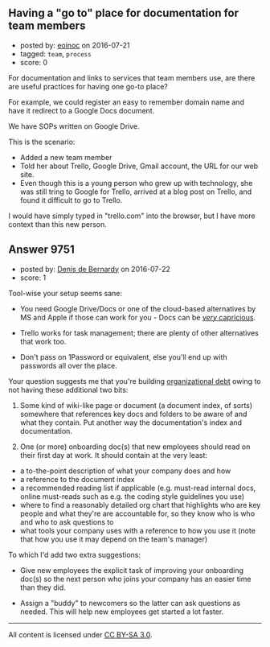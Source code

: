 ## Having a "go to" place for documentation for team members

- posted by: [eoinoc](https://stackexchange.com/users/90124/eoinoc) on 2016-07-21
- tagged: `team`, `process`
- score: 0

For documentation and links to services that team members use, are there are useful practices for having one go-to place?

For example, we could register an easy to remember domain name and have it redirect to a Google Docs document.

We have SOPs written on Google Drive.

This is the scenario:

* Added a new team member
* Told her about Trello, Google Drive, Gmail account, the URL for our web site.
* Even though this is a young person who grew up with technology, she was still tring to Google for Trello, arrived at a blog post on Trello, and found it difficult to go to Trello.

I would have simply typed in "trello.com" into the browser, but I have more context than this new person.


## Answer 9751

- posted by: [Denis de Bernardy](https://stackexchange.com/users/182468/denis-de-bernardy) on 2016-07-22
- score: 1

Tool-wise your setup seems sane:

- You need Google Drive/Docs or one of the cloud-based alternatives by MS and Apple if those can work for you - Docs can be [_very_ capricious](https://www.google.com/search?q=google+docs+unresponsive+script).

- Trello works for task management; there are plenty of other alternatives that work too.

- Don't pass on 1Password or equivalent, else you'll end up with passwords all over the place.

Your question suggests me that you're building [organizational debt](https://steveblank.com/2015/05/19/organizational-debt-is-like-technical-debt-but-worse/) owing to not having these additional two bits:

1. Some kind of wiki-like page or document (a document index, of sorts) somewhere that references key docs and folders to be aware of and what they contain. Put another way the documentation's index and documentation.

2. One (or more) onboarding doc(s) that new employees should read on their first day at work. It should contain at the very least:

  - a to-the-point description of what your company does and how
  - a reference to the document index
  - a recommended reading list if applicable (e.g. must-read internal docs, online must-reads such as e.g. the coding style guidelines you use)
  - where to find a reasonably detailed org chart that highlights who are key people and what they're are accountable for, so they know who is who and who to ask questions to
  - what tools your company uses with a reference to how you use it (note that how you use it may depend on the team's manager)

To which I'd add two extra suggestions:

- Give new employees the explicit task of improving your onboarding doc(s) so the next person who joins your company has an easier time than they did.

- Assign a "buddy" to newcomers so the latter can ask questions as needed. This will help new employees get started a lot faster.



---

All content is licensed under [CC BY-SA 3.0](https://creativecommons.org/licenses/by-sa/3.0/).
